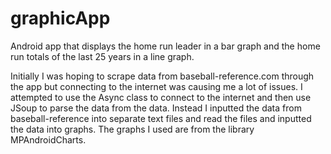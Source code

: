 # graphicApp

Android app that displays the home run leader in a bar graph and the home run totals of the last 25 years in a line graph. 

Initially I was hoping to scrape data from baseball-reference.com through the app but connecting to the internet was causing me a lot of issues. I attempted to use the Async class to connect to the internet and then use JSoup to parse the data from the data. Instead I inputted the data from baseball-reference into separate text files and read the files and inputted the data into graphs. The graphs I used are from the library MPAndroidCharts. 


